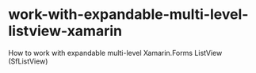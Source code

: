 # work-with-expandable-multi-level-listview-xamarin
How to work with expandable multi-level Xamarin.Forms ListView (SfListView)
